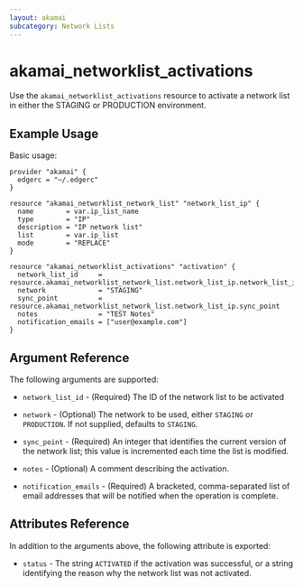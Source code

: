 ```yaml
---
layout: akamai
subcategory: Network Lists
---
```


# akamai_networklist_activations

Use the `akamai_networklist_activations` resource to activate a network list in either the STAGING or PRODUCTION
environment.

## Example Usage

Basic usage:

```hcl
provider "akamai" {
  edgerc = "~/.edgerc"
}

resource "akamai_networklist_network_list" "network_list_ip" {
  name        = var.ip_list_name
  type        = "IP"
  description = "IP network list"
  list        = var.ip_list
  mode        = "REPLACE"
}

resource "akamai_networklist_activations" "activation" {
  network_list_id     = resource.akamai_networklist_network_list.network_list_ip.network_list_id
  network             = "STAGING"
  sync_point          = resource.akamai_networklist_network_list.network_list_ip.sync_point
  notes               = "TEST Notes"
  notification_emails = ["user@example.com"]
}
```

## Argument Reference

The following arguments are supported:

* `network_list_id` - (Required) The ID of the network list to be activated

* `network` - (Optional) The network to be used, either `STAGING` or `PRODUCTION`. If not supplied, defaults to
  `STAGING`.

* `sync_point` - (Required) An integer that identifies the current version of the network list; this value is incremented each time
  the list is modified.

* `notes` - (Optional) A comment describing the activation.

* `notification_emails` - (Required) A bracketed, comma-separated list of email addresses that will be notified when the
  operation is complete.

## Attributes Reference

In addition to the arguments above, the following attribute is exported:

* `status` - The string `ACTIVATED` if the activation was successful, or a string identifying the reason why the network
  list was not activated.

